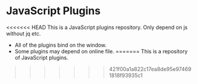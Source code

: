 # JavaScript Plugins
<<<<<<< HEAD
This is a JavaScript plugins repository. Only depend on js without jq etc.

- All of the plugins bind on the window.
- Some plugins may depend on online file.
=======
This is a repository of JavaScript plugins.
>>>>>>> 421f00a1a822c17ea8de95e974691818f93935c1
